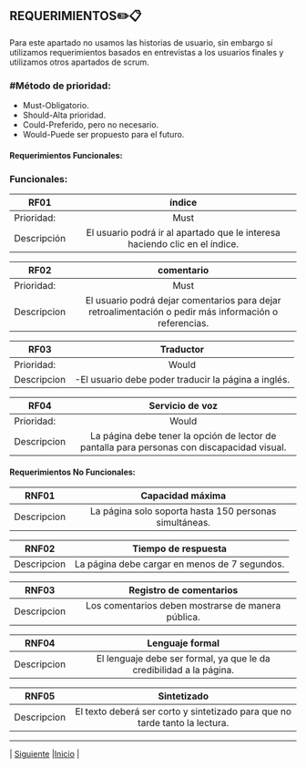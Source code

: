 ## REQUERIMIENTOS✏️📋
Para este apartado no usamos las historias de usuario, sin embargo sí utilizamos requerimientos basados en entrevistas a los usuarios finales y utilizamos otros apartados de scrum.
### #Método de prioridad:

- Must-Obligatorio.
- Should-Alta prioridad.
- Could-Preferido, pero no necesario.
- Would-Puede ser propuesto para el futuro.

#### Requerimientos Funcionales:
### Funcionales: 
| RF01   |      índice    |  
|----------|:-------------:|
| Prioridad:| Must |
| Descripción |El usuario podrá ir al apartado que le interesa haciendo clic en el índice. |

| RF02   |      comentario   |  
|----------|:-------------:|
| Prioridad:| Must |
| Descripcion | El usuario podrá dejar comentarios para dejar retroalimentación o pedir más información o referencias. |

| RF03   |      Traductor   |  
|----------|:-------------:|
| Prioridad:| Would |
| Descripcion | -El usuario debe poder traducir la página a inglés.  |

| RF04   |      Servicio de voz    |  
|----------|:-------------:|
| Prioridad:| Would |
| Descripcion |La página debe tener la opción de lector de pantalla para personas con discapacidad visual.  |

#### Requerimientos No Funcionales:
| RNF01   |      Capacidad máxima   |  
|----------|:-------------:|
| Descripcion | La página solo soporta hasta 150 personas simultáneas. |

| RNF02   |     Tiempo de respuesta     |  
|----------|:-------------:|
| Descripcion | La página debe cargar en menos de 7 segundos. |

| RNF03   |      Registro de comentarios   |  
|----------|:-------------:|
| Descripcion | Los comentarios deben mostrarse de manera pública. |

| RNF04   |      Lenguaje formal   |  
|----------|:-------------:|
| Descripcion | El lenguaje debe ser formal, ya que le da credibilidad a la página.  |

| RNF05   |      Sintetizado   |  
|----------|:-------------:|
| Descripcion |El texto deberá ser corto y sintetizado para que no tarde tanto la lectura.  |

-----------------

| [Siguiente](https://github.com/Juanca1984/Blockchain/blob/main/Documentaci%C3%B3n/Primera%20Entrega/Casos_de_uso.md#cu01-navegar-en-la-p%C3%A1gina-web "Siguiente") |[Inicio]( https://github.com/Juanca1984/Blockchain#the-blockchain-project "Inicio") |
